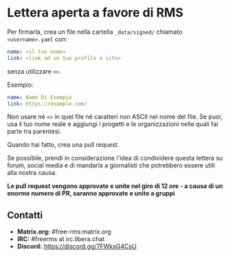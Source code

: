 # Lettera aperta a favore di RMS
Per firmarla, crea un file nella cartella `_data/signed/` chiamato `<username>.yaml` con:

```yaml
name: <il tuo nome>
link: <link ad un tuo profilo o sito>
```

senza utilizzare `<>`.

Esempio:
```yaml
name: Nome Di Esempio
link: https://example.com/
```

Non usare né `<>` in quel file né caratteri non ASCII nel nome del file.
Se puoi, usa il tuo nome reale e aggiungi i progetti e le organizzazioni nelle quali fai parte tra parentesi.

Quando hai fatto, crea una pull request.

Se possibile, prendi in considerazione l'idea di condividere questa lettera su forum, social media e di mandarla a giornalisti che potrebbero essere utili alla nostra causa.

**Le pull request vengono approvate e unite nel giro di 12 ore - a causa di un enorme numero di PR, saranno approvate e unite a gruppi**

## Contatti

- **Matrix.org:** #free-rms:matrix.org
- **IRC:** #freerms at irc.libera.chat
- **Discord:** https://discord.gg/7FWkxG4CsU
